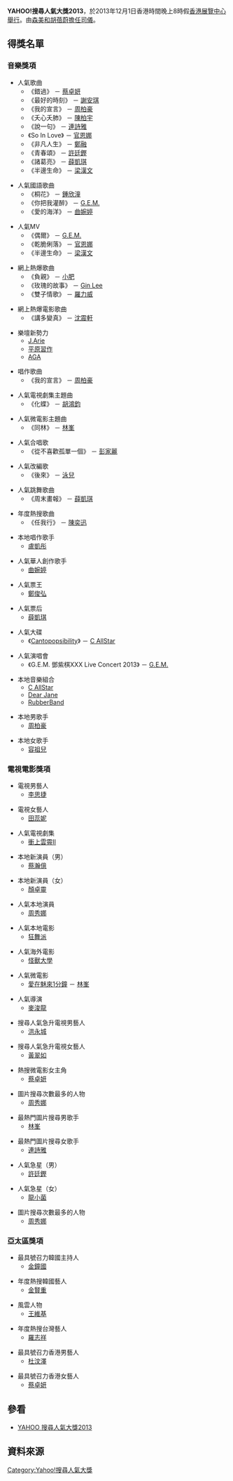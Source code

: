 **YAHOO\!搜尋人氣大獎2013**，於2013年12月1日香港時間晚上8時假[香港展覽中心舉行](../Page/香港展覽中心.md "wikilink")。由[森美和](https://zh.wikipedia.org/wiki/森美 "wikilink")[胡蓓蔚擔任司儀](../Page/胡蓓蔚.md "wikilink")。

## 得獎名單

### 音樂獎項

  - 人氣歌曲
      - 《錯過》 － [蔡卓妍](../Page/蔡卓妍.md "wikilink")
      - 《最好的時刻》 － [謝安琪](../Page/謝安琪.md "wikilink")
      - 《我的宣言》 － [周柏豪](../Page/周柏豪.md "wikilink")
      - 《夭心夭肺》 － [陳柏宇](../Page/陳柏宇.md "wikilink")
      - 《說一句》 － [連詩雅](https://zh.wikipedia.org/wiki/連詩雅 "wikilink")
      - 《So In Love》 － [官恩娜](../Page/官恩娜.md "wikilink")
      - 《非凡人生》 － [鄭融](../Page/鄭融.md "wikilink")
      - 《青春頌》 － [許廷鏗](https://zh.wikipedia.org/wiki/許廷鏗 "wikilink")
      - 《諸葛亮》 － [薛凱琪](https://zh.wikipedia.org/wiki/薛凱琪 "wikilink")
      - 《半邊生命》 － [梁漢文](https://zh.wikipedia.org/wiki/梁漢文 "wikilink")

<!-- end list -->

  - 人氣國語歌曲
      - 《桐花》 － [鍾欣潼](../Page/鍾欣潼.md "wikilink")
      - 《你把我灌醉》 －
        [G.E.M.](https://zh.wikipedia.org/wiki/G.E.M. "wikilink")
      - 《愛的海洋》 － [曲婉婷](../Page/曲婉婷.md "wikilink")

<!-- end list -->

  - 人氣MV
      - 《偶爾》 － [G.E.M.](https://zh.wikipedia.org/wiki/G.E.M. "wikilink")
      - 《乾脆俐落》 － [官恩娜](../Page/官恩娜.md "wikilink")
      - 《半邊生命》 － [梁漢文](https://zh.wikipedia.org/wiki/梁漢文 "wikilink")

<!-- end list -->

  - 網上熱爆歌曲
      - 《負親》 － [小肥](../Page/小肥.md "wikilink")
      - 《玫瑰的故事》 － [Gin
        Lee](https://zh.wikipedia.org/wiki/Gin_Lee "wikilink")
      - 《雙子情歌》 － [羅力威](../Page/羅力威.md "wikilink")

<!-- end list -->

  - 網上熱爆電影歌曲
      - 《講多變真》 － [沈震軒](../Page/沈震軒.md "wikilink")

<!-- end list -->

  - 樂壇新勢力
      - [J.Arie](https://zh.wikipedia.org/wiki/J.Arie "wikilink")
      - [平原習作](https://zh.wikipedia.org/wiki/平原習作 "wikilink")
      - [AGA](../Page/江海迦.md "wikilink")

<!-- end list -->

  - 唱作歌曲
      - 《我的宣言》 － [周柏豪](../Page/周柏豪.md "wikilink")

<!-- end list -->

  - 人氣電視劇集主題曲
      - 《化蝶》 － [胡鴻鈞](https://zh.wikipedia.org/wiki/胡鴻鈞 "wikilink")

<!-- end list -->

  - 人氣微電影主題曲
      - 《同林》 － [林峯](https://zh.wikipedia.org/wiki/林峯 "wikilink")

<!-- end list -->

  - 人氣合唱歌
      - 《從不喜歡孤單一個》 － [彭家麗](../Page/彭家麗.md "wikilink")

<!-- end list -->

  - 人氣改編歌
      - 《後來》 － [泳兒](../Page/泳兒.md "wikilink")

<!-- end list -->

  - 人氣跳舞歌曲
      - 《周末畫報》 － [薛凱琪](https://zh.wikipedia.org/wiki/薛凱琪 "wikilink")

<!-- end list -->

  - 年度熱搜歌曲
      - 《任我行》 － [陳奕迅](../Page/陳奕迅.md "wikilink")

<!-- end list -->

  - 本地唱作歌手
      - [盧凱彤](https://zh.wikipedia.org/wiki/盧凱彤 "wikilink")

<!-- end list -->

  - 人氣華人創作歌手
      - [曲婉婷](../Page/曲婉婷.md "wikilink")

<!-- end list -->

  - 人氣票王
      - [鄭俊弘](../Page/鄭俊弘.md "wikilink")

<!-- end list -->

  - 人氣票后
      - [薛凱琪](https://zh.wikipedia.org/wiki/薛凱琪 "wikilink")

<!-- end list -->

  - 人氣大碟
      - 《[Cantopopsibility](../Page/Cantopopsibility.md "wikilink")》 －
        [C AllStar](../Page/C_AllStar.md "wikilink")

<!-- end list -->

  - 人氣演唱會
      - 《G.E.M. 鄧紫棋XXX Live Concert 2013》 －
        [G.E.M.](https://zh.wikipedia.org/wiki/G.E.M. "wikilink")

<!-- end list -->

  - 本地音樂組合
      - [C AllStar](../Page/C_AllStar.md "wikilink")
      - [Dear Jane](../Page/Dear_Jane.md "wikilink")
      - [RubberBand](../Page/RubberBand.md "wikilink")

<!-- end list -->

  - 本地男歌手
      - [周柏豪](../Page/周柏豪.md "wikilink")

<!-- end list -->

  - 本地女歌手
      - [容祖兒](https://zh.wikipedia.org/wiki/容祖兒 "wikilink")

### 電視電影獎項

  - 電視男藝人
      - [李思捷](../Page/李思捷.md "wikilink")

<!-- end list -->

  - 電視女藝人
      - [田蕊妮](../Page/田蕊妮.md "wikilink")

<!-- end list -->

  - 人氣電視劇集
      - [衝上雲霄II](../Page/衝上雲霄II.md "wikilink")

<!-- end list -->

  - 本地新演員（男）
      - [蔡瀚億](../Page/蔡瀚億.md "wikilink")

<!-- end list -->

  - 本地新演員（女）
      - [顏卓靈](../Page/顏卓靈.md "wikilink")

<!-- end list -->

  - 人氣本地演員
      - [周秀娜](../Page/周秀娜.md "wikilink")

<!-- end list -->

  - 人氣本地電影
      - [狂舞派](../Page/狂舞派.md "wikilink")

<!-- end list -->

  - 人氣海外電影
      - [怪獸大學](../Page/怪獸大學.md "wikilink")

<!-- end list -->

  - 人氣微電影
      - [愛在魅來1分鐘](https://zh.wikipedia.org/wiki/愛在魅來1分鐘 "wikilink") －
        [林峯](https://zh.wikipedia.org/wiki/林峯 "wikilink")

<!-- end list -->

  - 人氣導演
      - [麥浚龍](../Page/麥浚龍.md "wikilink")

<!-- end list -->

  - 搜尋人氣急升電視男藝人
      - [洪永城](../Page/洪永城.md "wikilink")

<!-- end list -->

  - 搜尋人氣急升電視女藝人
      - [黃翠如](../Page/黃翠如.md "wikilink")

<!-- end list -->

  - 熱搜微電影女主角
      - [蔡卓妍](../Page/蔡卓妍.md "wikilink")

<!-- end list -->

  - 圖片搜尋次數最多的人物
      - [周秀娜](../Page/周秀娜.md "wikilink")

<!-- end list -->

  - 最熱門圖片搜尋男歌手
      - [林峯](https://zh.wikipedia.org/wiki/林峯 "wikilink")

<!-- end list -->

  - 最熱門圖片搜尋女歌手
      - [連詩雅](https://zh.wikipedia.org/wiki/連詩雅 "wikilink")

<!-- end list -->

  - 人氣急星（男）
      - [許廷鏗](https://zh.wikipedia.org/wiki/許廷鏗 "wikilink")

<!-- end list -->

  - 人氣急星（女）
      - [龍小菌](https://zh.wikipedia.org/wiki/龍小菌 "wikilink")

<!-- end list -->

  - 圖片搜尋次數最多的人物
      - [周秀娜](../Page/周秀娜.md "wikilink")

### 亞太區獎項

  - 最具號召力韓國主持人
      - [金鐘國](https://zh.wikipedia.org/wiki/金鐘國 "wikilink")

<!-- end list -->

  - 年度熱搜韓國藝人
      - [金賢重](../Page/金賢重.md "wikilink")

<!-- end list -->

  - 風雲人物
      - [王維基](../Page/王維基.md "wikilink")

<!-- end list -->

  - 年度熱搜台灣藝人
      - [羅志祥](../Page/羅志祥.md "wikilink")

<!-- end list -->

  - 最具號召力香港男藝人
      - [杜汶澤](https://zh.wikipedia.org/wiki/杜汶澤 "wikilink")

<!-- end list -->

  - 最具號召力香港女藝人
      - [蔡卓妍](../Page/蔡卓妍.md "wikilink")

## 參看

  - [YAHOO
    搜尋人氣大獎2013](https://web.archive.org/web/20141221204509/https://hk.promotions.yahoo.com/buzz2013/)

## 資料來源

[Category:Yahoo\!搜尋人氣大獎](https://zh.wikipedia.org/wiki/Category:Yahoo!搜尋人氣大獎 "wikilink")